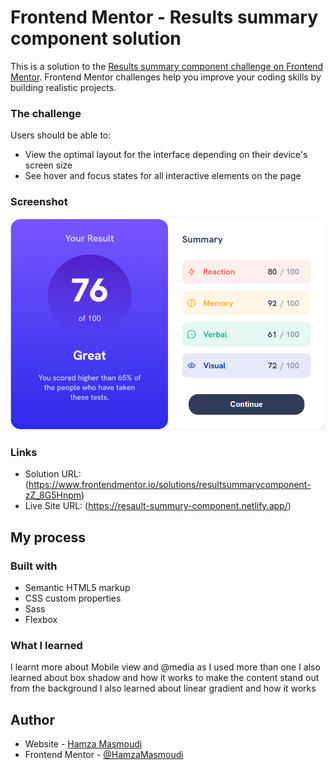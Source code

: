 # Frontend Mentor - Results summary component solution

This is a solution to the [Results summary component challenge on Frontend Mentor](https://www.frontendmentor.io/challenges/results-summary-component-CE_K6s0maV). Frontend Mentor challenges help you improve your coding skills by building realistic projects.

### The challenge

Users should be able to:

- View the optimal layout for the interface depending on their device's screen size
- See hover and focus states for all interactive elements on the page

### Screenshot

![](/images/Screenshot.png)

### Links

- Solution URL: (https://www.frontendmentor.io/solutions/resultsummarycomponent-zZ_8G5Hnpm)
- Live Site URL: (https://resault-summury-component.netlify.app/)

## My process

### Built with

- Semantic HTML5 markup
- CSS custom properties
- Sass
- Flexbox

### What I learned

I learnt more about Mobile view and @media as I used more than one
I also learned about box shadow and how it works to make the content stand out from the background
I also learned about linear gradient and how it works

## Author

- Website - [Hamza Masmoudi](https://hamzamasmoudi.netlify.app/)
- Frontend Mentor - [@HamzaMasmoudi](https://www.frontendmentor.io/profile/HamzaMasmoudi)
